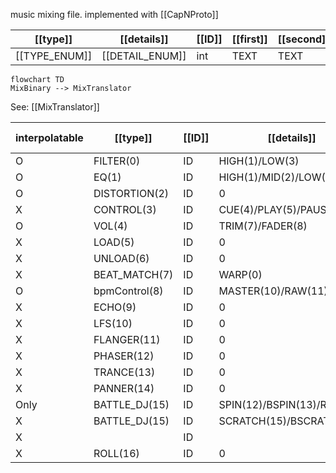 music mixing file. implemented with [[CapNProto]]

| [[type]]      | [[details]]     | [[ID]] | [[first]] | [[second]] | [[third]] | [[bar]] | [[beat]] | [[separate]] | [[Ebar]] | [[Ebeat]] | [[Eseparate]] |
| ------------- | --------------- | ------ | --------- | ---------- | --------- | ------- | -------- | ------------ | -------- | --------- | ------------- |
| [[TYPE_ENUM]] | [[DETAIL_ENUM]] | int    | TEXT      | TEXT       | TEXT      | long    | long     | long         | long     | long      | long          |
```mermaid
flowchart TD
MixBinary --> MixTranslator
```

See: [[MixTranslator]]


| interpolatable | [[type]]      | [[ID]] | [[details]]                | [[first]]            | [[second]]    | [[third]]          | when off |
| -------------- | ------------- | ------ | -------------------------- | -------------------- | ------------- | ------------------ | -------- |
| O              | FILTER(0)     | ID     | HIGH(1)/LOW(3)             | value                | value(inter)  |                    | val<0    |
| O              | EQ(1)         | ID     | HIGH(1)/MID(2)/LOW(3)      | value                | value(inter)  |                    | val<-60  |
| O              | DISTORTION(2) | ID     | 0                          | value                | value(inter)  |                    | val<0    |
| X              | CONTROL(3)    | ID     | CUE(4)/PLAY(5)/PAUSE(6)    | approx_loc           | X             |                    |          |
| O              | VOL(4)        | ID     | TRIM(7)/FADER(8)           | value                | value(inter)  |                    |          |
| X              | LOAD(5)       | ID     | 0                          | meta_path            | note_path     |                    |          |
| X              | UNLOAD(6)     | ID     | 0                          | X                    | X             |                    |          |
| X              | BEAT_MATCH(7) | ID     | WARP(0)                    | Master_approx_loc    |               |                    |          |
| O              | bpmControl(8) | ID     | MASTER(10)/RAW(11)         | BPM(double)          |               |                    |          |
| X              | ECHO(9)       | ID     | 0                          | BPS                  | feedback(0~1) | power              | bps<0    |
| X              | LFS(10)       | ID     | 0                          | BPS                  | MIN_FREQ      | power              | bps<0    |
| X              | FLANGER(11)   | ID     | 0                          | BPS                  | GAIN          | power              | bps<0    |
| X              | PHASER(12)    | ID     | 0                          | BPS                  | GAIN          | power              | bps<0    |
| X              | TRANCE(13)    | ID     | 0                          | BPS                  | GAIN          | power              | bps<0    |
| X              | PANNER(14)    | ID     | 0                          | BPS                  | GAIN          | power              | bps<0    |
| Only           | BATTLE_DJ(15) | ID     | SPIN(12)/BSPIN(13)/REV(14) | SPEED                |               |                    |          |
| X              | BATTLE_DJ(15) | ID     | SCRATCH(15)/BSCRATCH(16)   | SCR_entry_approx_loc | SPEED         | SCR_out_approx_loc |          |
| X              |               | ID     |                            |                      |               |                    |          |
| X              | ROLL(16)      | ID     | 0                          | BPM                  | power         | X                  |          |